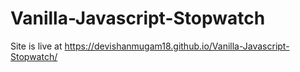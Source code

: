 # Vanilla-Javascript-Stopwatch
Site is live at https://devishanmugam18.github.io/Vanilla-Javascript-Stopwatch/
